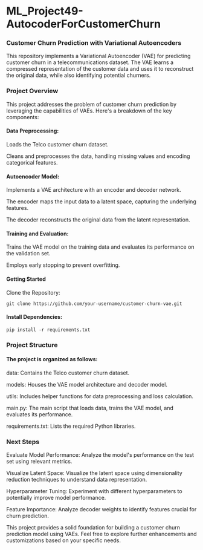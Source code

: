 # ML_Project49-AutocoderForCustomerChurn

### Customer Churn Prediction with Variational Autoencoders
This repository implements a Variational Autoencoder (VAE) for predicting customer churn in a telecommunications dataset. The VAE learns a compressed representation of the customer data and uses it to reconstruct the original data, while also identifying potential churners.

### Project Overview
This project addresses the problem of customer churn prediction by leveraging the capabilities of VAEs. Here's a breakdown of the key components:

#### Data Preprocessing:
Loads the Telco customer churn dataset.

Cleans and preprocesses the data, handling missing values and encoding categorical features.

#### Autoencoder Model:
Implements a VAE architecture with an encoder and decoder network.

The encoder maps the input data to a latent space, capturing the underlying features.

The decoder reconstructs the original data from the latent representation.

#### Training and Evaluation:
Trains the VAE model on the training data and evaluates its performance on the validation set.

Employs early stopping to prevent overfitting.

#### Getting Started
Clone the Repository:
```
git clone https://github.com/your-username/customer-churn-vae.git
```

#### Install Dependencies:
```
pip install -r requirements.txt
```

### Project Structure
#### The project is organized as follows:
data: Contains the Telco customer churn dataset.

models: Houses the VAE model architecture and decoder model.

utils: Includes helper functions for data preprocessing and loss calculation.

main.py: The main script that loads data, trains the VAE model, and evaluates its performance.

requirements.txt: Lists the required Python libraries.

### Next Steps

Evaluate Model Performance: Analyze the model's performance on the test set using relevant metrics.

Visualize Latent Space: Visualize the latent space using dimensionality reduction techniques to understand data representation.

Hyperparameter Tuning: Experiment with different hyperparameters to potentially improve model performance.

Feature Importance: Analyze decoder weights to identify features crucial for churn prediction.

This project provides a solid foundation for building a customer churn prediction model using VAEs. Feel free to explore further enhancements and customizations based on your specific needs.
